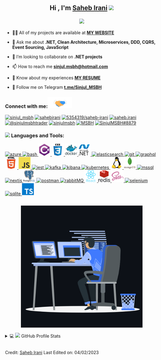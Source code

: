 
<article style="display:text-align=center">

<h1 align="center"><b>Hi , I'm <a href="https://sahebirani.ir" target="blank">
Saheb Irani</a> </b><img src="https://media.giphy.com/media/hvRJCLFzcasrR4ia7z/giphy.gif" width="35"></h1>

<h3 align="center">
  <a href="https://github.com/DenverCoder1/readme-typing-svg"><img src="https://readme-typing-svg.herokuapp.com?font=Time+New+Roman&color=cyan&size=26&center=true&vCenter=true&width=600&height=100&lines=A+passionate+Self-taught+.NET+developer"></a>
</h3>
 
- 👨‍💻 All of my projects are available at **[MY WEBSITE](https://sahebirani.ir)**

- 💬 Ask me about **.NET, Clean Architecture, Microservices, DDD, CQRS, Event Sourcing, JavaScript**

- 👯 I’m looking to collaborate on **.NET projects**

- 📫 How to reach me **sinjul.msbh@hotmail.com**

- 📄 Know about my experiences **[MY RESUME](https://sahebirani.ir/Resume.pdf)**

- 👾 Follow me on Telegram **[t.me/Sinjul_MSBH](https://t.me/Sinjul_MSBH)**

<h3 align="left">Connect with me:<img src="https://github.com/0xAbdulKhalid/0xAbdulKhalid/raw/main/assets/mdImages/handshake.gif" width ="80"></h3>
<p align="left">
<a href="https://twitter.com/sinjul_msbh" target="blank"><img align="center" src="https://raw.githubusercontent.com/rahuldkjain/github-profile-readme-generator/master/src/images/icons/Social/twitter.svg" alt="sinjul_msbh" height="30" width="40" /></a>
<a href="https://linkedin.com/in/sahebirani" target="blank"><img align="center" src="https://raw.githubusercontent.com/rahuldkjain/github-profile-readme-generator/master/src/images/icons/Social/linked-in-alt.svg" alt="sahebirani" height="30" width="40" /></a>
<a href="https://stackoverflow.com/users/5354319/saheb-irani" target="blank"><img align="center" src="https://raw.githubusercontent.com/rahuldkjain/github-profile-readme-generator/master/src/images/icons/Social/stack-overflow.svg" alt="5354319/saheb-irani" height="30" width="40" /></a>
<a href="https://instagram.com/saheb.irani" target="blank"><img align="center" src="https://raw.githubusercontent.com/rahuldkjain/github-profile-readme-generator/master/src/images/icons/Social/instagram.svg" alt="saheb.irani" height="30" width="40" /></a>
<a href="https://medium.com/@sinjulmsbhtrader" target="blank"><img align="center" src="https://raw.githubusercontent.com/rahuldkjain/github-profile-readme-generator/master/src/images/icons/Social/medium.svg" alt="@sinjulmsbhtrader" height="30" width="40" /></a>
<a href="https://www.youtube.com/@sinjulmsbh" target="blank"><img align="center" src="https://raw.githubusercontent.com/rahuldkjain/github-profile-readme-generator/master/src/images/icons/Social/youtube.svg" alt="sinjulmsbh" height="30" width="40" /></a>
<a href="https://www.aparat.com/MSBH" target="blank"><img align="center" src="https://img.icons8.com/cute-clipart/256/aparat.png" alt="MSBH" height="30" width="40" /></a>
<a href="https://discord.gg/SinjulMSBH#8879" target="blank"><img align="center" src="https://raw.githubusercontent.com/rahuldkjain/github-profile-readme-generator/master/src/images/icons/Social/discord.svg" alt="SinjulMSBH#8879" height="30" width="40" /></a>
</p>

<h3 align="left"><img src="https://media2.giphy.com/media/QssGEmpkyEOhBCb7e1/giphy.gif?cid=ecf05e47a0n3gi1bfqntqmob8g9aid1oyj2wr3ds3mg700bl&rid=giphy.gif" width ="25"> Languages and Tools:</h3>

<p align="left"> <a href="https://azure.microsoft.com/en-in/" target="_blank" rel="noreferrer"> <img src="https://www.vectorlogo.zone/logos/microsoft_azure/microsoft_azure-icon.svg" alt="azure" width="40" height="40"/> </a> <a href="https://www.gnu.org/software/bash/" target="_blank" rel="noreferrer"> <img src="https://www.vectorlogo.zone/logos/gnu_bash/gnu_bash-icon.svg" alt="bash" width="40" height="40"/> </a> <a href="https://www.w3schools.com/cs/" target="_blank" rel="noreferrer"> <img src="https://raw.githubusercontent.com/devicons/devicon/master/icons/csharp/csharp-original.svg" alt="csharp" width="40" height="40"/> </a> <a href="https://www.w3schools.com/css/" target="_blank" rel="noreferrer"> <img src="https://raw.githubusercontent.com/devicons/devicon/master/icons/css3/css3-original-wordmark.svg" alt="css3" width="40" height="40"/> </a> <a href="https://www.docker.com/" target="_blank" rel="noreferrer"> <img src="https://raw.githubusercontent.com/devicons/devicon/master/icons/docker/docker-original-wordmark.svg" alt="docker" width="40" height="40"/> </a> <a href="https://dotnet.microsoft.com/" target="_blank" rel="noreferrer"> <img src="https://raw.githubusercontent.com/devicons/devicon/master/icons/dot-net/dot-net-original-wordmark.svg" alt="dotnet" width="40" height="40"/> </a> <a href="https://www.elastic.co" target="_blank" rel="noreferrer"> <img src="https://www.vectorlogo.zone/logos/elastic/elastic-icon.svg" alt="elasticsearch" width="40" height="40"/> </a> <a href="https://git-scm.com/" target="_blank" rel="noreferrer"> <img src="https://www.vectorlogo.zone/logos/git-scm/git-scm-icon.svg" alt="git" width="40" height="40"/> </a> <a href="https://graphql.org" target="_blank" rel="noreferrer"> <img src="https://www.vectorlogo.zone/logos/graphql/graphql-icon.svg" alt="graphql" width="40" height="40"/> </a> <a href="https://www.w3.org/html/" target="_blank" rel="noreferrer"> <img src="https://raw.githubusercontent.com/devicons/devicon/master/icons/html5/html5-original-wordmark.svg" alt="html5" width="40" height="40"/> </a> <a href="https://developer.mozilla.org/en-US/docs/Web/JavaScript" target="_blank" rel="noreferrer"> <img src="https://raw.githubusercontent.com/devicons/devicon/master/icons/javascript/javascript-original.svg" alt="javascript" width="40" height="40"/> </a> <a href="https://jestjs.io" target="_blank" rel="noreferrer"> <img src="https://www.vectorlogo.zone/logos/jestjsio/jestjsio-icon.svg" alt="jest" width="40" height="40"/> </a> <a href="https://kafka.apache.org/" target="_blank" rel="noreferrer"> <img src="https://www.vectorlogo.zone/logos/apache_kafka/apache_kafka-icon.svg" alt="kafka" width="40" height="40"/> </a> <a href="https://www.elastic.co/kibana" target="_blank" rel="noreferrer"> <img src="https://www.vectorlogo.zone/logos/elasticco_kibana/elasticco_kibana-icon.svg" alt="kibana" width="40" height="40"/> </a> <a href="https://kubernetes.io" target="_blank" rel="noreferrer"> <img src="https://www.vectorlogo.zone/logos/kubernetes/kubernetes-icon.svg" alt="kubernetes" width="40" height="40"/> </a> <a href="https://www.linux.org/" target="_blank" rel="noreferrer"> <img src="https://raw.githubusercontent.com/devicons/devicon/master/icons/linux/linux-original.svg" alt="linux" width="40" height="40"/> </a> <a href="https://www.mongodb.com/" target="_blank" rel="noreferrer"> <img src="https://raw.githubusercontent.com/devicons/devicon/master/icons/mongodb/mongodb-original-wordmark.svg" alt="mongodb" width="40" height="40"/> </a> <a href="https://www.microsoft.com/en-us/sql-server" target="_blank" rel="noreferrer"> <img src="https://www.svgrepo.com/show/303229/microsoft-sql-server-logo.svg" alt="mssql" width="40" height="40"/> </a> <a href="https://nextjs.org/" target="_blank" rel="noreferrer"> <img src="https://cdn.worldvectorlogo.com/logos/nextjs-2.svg" alt="nextjs" width="40" height="40"/> </a> <a href="https://www.postgresql.org" target="_blank" rel="noreferrer"> <img src="https://raw.githubusercontent.com/devicons/devicon/master/icons/postgresql/postgresql-original-wordmark.svg" alt="postgresql" width="40" height="40"/> </a> <a href="https://postman.com" target="_blank" rel="noreferrer"> <img src="https://www.vectorlogo.zone/logos/getpostman/getpostman-icon.svg" alt="postman" width="40" height="40"/> </a> <a href="https://www.rabbitmq.com" target="_blank" rel="noreferrer"> <img src="https://www.vectorlogo.zone/logos/rabbitmq/rabbitmq-icon.svg" alt="rabbitMQ" width="40" height="40"/> </a> <a href="https://reactjs.org/" target="_blank" rel="noreferrer"> <img src="https://raw.githubusercontent.com/devicons/devicon/master/icons/react/react-original-wordmark.svg" alt="react" width="40" height="40"/> </a> <a href="https://redis.io" target="_blank" rel="noreferrer"> <img src="https://raw.githubusercontent.com/devicons/devicon/master/icons/redis/redis-original-wordmark.svg" alt="redis" width="40" height="40"/> </a> <a href="https://sass-lang.com" target="_blank" rel="noreferrer"> <img src="https://raw.githubusercontent.com/devicons/devicon/master/icons/sass/sass-original.svg" alt="sass" width="40" height="40"/> </a> <a href="https://www.selenium.dev" target="_blank" rel="noreferrer"> <img src="https://raw.githubusercontent.com/detain/svg-logos/780f25886640cef088af994181646db2f6b1a3f8/svg/selenium-logo.svg" alt="selenium" width="40" height="40"/> </a> <a href="https://www.sqlite.org/" target="_blank" rel="noreferrer"> <img src="https://www.vectorlogo.zone/logos/sqlite/sqlite-icon.svg" alt="sqlite" width="40" height="40"/> </a> <a href="https://www.typescriptlang.org/" target="_blank" rel="noreferrer"> <img src="https://raw.githubusercontent.com/devicons/devicon/master/icons/typescript/typescript-original.svg" alt="typescript" width="40" height="40"/> </a> <br/> <br/></p>

<div align="center">
<img align="center" src="https://raw.githubusercontent.com/SubhadeepZilong/SubhadeepZilong/main/icons/animation_500_kxa883sd.gif" width="400">
</div>

</br>
<details> 
  <summary>💻 <img src="https://media.giphy.com/media/iY8CRBdQXODJSCERIr/giphy.gif" width="35"> GitHub Profile Stats</summary>
  <div>
  <samp>
      <br/>
    <h2 align="center"> Github stats </h2>
      <br/>
      <h4 align="center"> <img src="https://komarev.com/ghpvc/?username=sahebirani&label=Profile%20views&color=0e75b6&style=flat" alt="sahebirani" /> </h4>
      <br/>
            <p align="left"> <a href="https://github.com/ryo-ma/github-profile-trophy"><img src="https://github-profile-trophy.vercel.app/?username=sahebirani&theme=tokyonight" alt="sahebirani" /></a> </p>
      <p align="center"><img src="https://github-readme-streak-stats.herokuapp.com/?user=sahebirani&theme=tokyonight_duo" alt="7oSkaaa" /></p>
      <br/>
      <div align="center">
  <a href="https://1999azzar.github.io/1999AZZAR/">
  <img  src="https://github.com/1999AZZAR/1999AZZAR/blob/main/resources/img/grid-snake.svg"
       alt="snake" /></a>
</div>
      <br/>
    <details open>
  <summary><h3>Languages</h3></summary>
            <p align="center">
        <a href="https://github.com/sahebirani/">
          <img src="https://github-readme-stats.vercel.app/api/top-langs/?username=sahebirani&langs_count=6&theme=gruvbox&layout=compact&hide_border=true"
          alt="sahebirani :: overall Top Langs " /></a>
      </p>
        <p align="center">
          <a href="https://github.com/sahebirani/">
          <img width="45%" src="https://github-profile-summary-cards.vercel.app/api/cards/repos-per-language?username=sahebirani&theme=gruvbox&layout=compact&hide_border=true"
          alt="sahebirani :: Top Langs by repo" />
          <img width="45%" src="https://github-profile-summary-cards.vercel.app/api/cards/most-commit-language?username=sahebirani&theme=gruvbox&layout=compact&hide_border=true"
          alt="sahebirani :: Top Langs by commit" />
          </a>
        </p>
</details>
      <br/>
    <details open>
  <summary><h3>stasistic</h3></summary>
        <p align="center">
          <a href="https://github.com/sahebirani/">
          <img width="49.5%" src="https://github-readme-stats.vercel.app/api?username=sahebirani&show_icons=true&theme=gruvbox&hide_border=true" />
          <img width="49.5%" src="https://github-readme-streak-stats.herokuapp.com/?user=sahebirani&theme=gruvbox&hide_border=true" />
          </a>
       </p>
     <br>
     </samp>
  </div>    
</details>

</br>

Credit: [Saheb Irani](https://github.com/SahebIrani) 
Last Edited on: 04/02/2023

</article>

